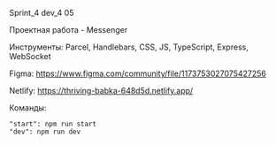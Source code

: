 Sprint_4 dev_4 05

Проектная работа - Messenger 

Инструменты: Parcel, Handlebars, CSS, JS, TypeScript, Express, WebSocket

Figma: https://www.figma.com/community/file/1173753027075427256

Netlify: https://thriving-babka-648d5d.netlify.app/




Команды:

    "start": npm run start
    "dev": npm run dev

